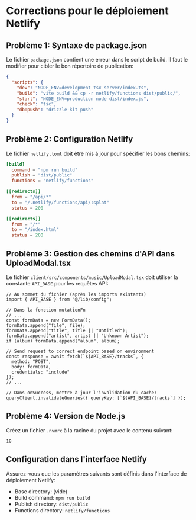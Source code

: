 # Corrections pour le déploiement Netlify

## Problème 1: Syntaxe de package.json

Le fichier `package.json` contient une erreur dans le script de build. Il faut le modifier pour cibler le bon répertoire de publication:

```json
{
  "scripts": {
    "dev": "NODE_ENV=development tsx server/index.ts",
    "build": "vite build && cp -r netlify/functions dist/public/",
    "start": "NODE_ENV=production node dist/index.js",
    "check": "tsc",
    "db:push": "drizzle-kit push"
  }
}
```

## Problème 2: Configuration Netlify

Le fichier `netlify.toml` doit être mis à jour pour spécifier les bons chemins:

```toml
[build]
  command = "npm run build"
  publish = "dist/public"
  functions = "netlify/functions"

[[redirects]]
  from = "/api/*"
  to = "/.netlify/functions/api/:splat"
  status = 200

[[redirects]]
  from = "/*"
  to = "/index.html"
  status = 200
```

## Problème 3: Gestion des chemins d'API dans UploadModal.tsx

Le fichier `client/src/components/music/UploadModal.tsx` doit utiliser la constante `API_BASE` pour les requêtes API:

```tsx
// Au sommet du fichier (après les imports existants)
import { API_BASE } from "@/lib/config";

// Dans la fonction mutationFn
// ...
const formData = new FormData();
formData.append("file", file);
formData.append("title", title || "Untitled");
formData.append("artist", artist || "Unknown Artist");
if (album) formData.append("album", album);

// Send request to correct endpoint based on environment
const response = await fetch(`${API_BASE}/tracks`, {
  method: "POST",
  body: formData,
  credentials: "include"
});
// ...

// Dans onSuccess, mettre à jour l'invalidation du cache:
queryClient.invalidateQueries({ queryKey: [`${API_BASE}/tracks`] });
```

## Problème 4: Version de Node.js

Créez un fichier `.nvmrc` à la racine du projet avec le contenu suivant:

```
18
```

## Configuration dans l'interface Netlify

Assurez-vous que les paramètres suivants sont définis dans l'interface de déploiement Netlify:
- Base directory: (vide)
- Build command: `npm run build`
- Publish directory: `dist/public`
- Functions directory: `netlify/functions`